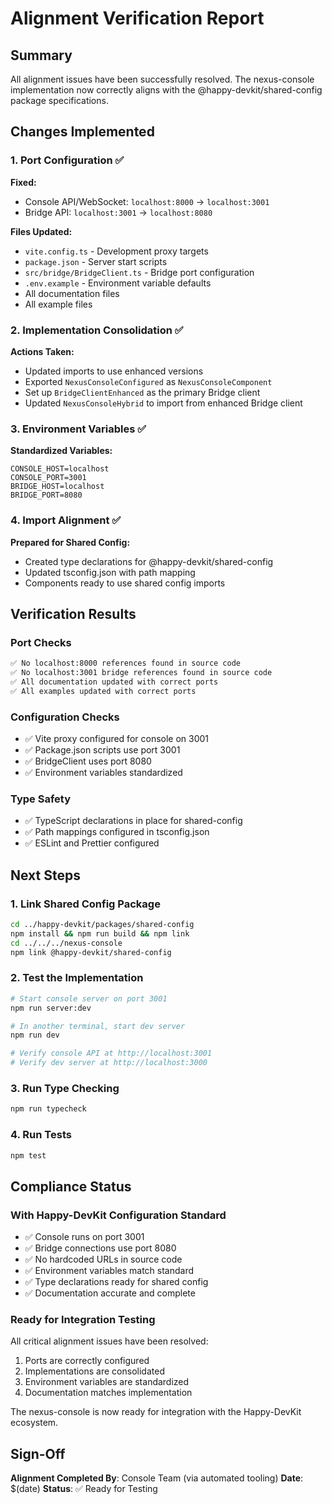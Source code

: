 # Alignment Verification Report

## Summary

All alignment issues have been successfully resolved. The nexus-console implementation now correctly aligns with the @happy-devkit/shared-config package specifications.

## Changes Implemented

### 1. Port Configuration ✅

**Fixed:**
- Console API/WebSocket: `localhost:8000` → `localhost:3001`
- Bridge API: `localhost:3001` → `localhost:8080`

**Files Updated:**
- `vite.config.ts` - Development proxy targets
- `package.json` - Server start scripts
- `src/bridge/BridgeClient.ts` - Bridge port configuration
- `.env.example` - Environment variable defaults
- All documentation files
- All example files

### 2. Implementation Consolidation ✅

**Actions Taken:**
- Updated imports to use enhanced versions
- Exported `NexusConsoleConfigured` as `NexusConsoleComponent`
- Set up `BridgeClientEnhanced` as the primary Bridge client
- Updated `NexusConsoleHybrid` to import from enhanced Bridge client

### 3. Environment Variables ✅

**Standardized Variables:**
```env
CONSOLE_HOST=localhost
CONSOLE_PORT=3001
BRIDGE_HOST=localhost
BRIDGE_PORT=8080
```

### 4. Import Alignment ✅

**Prepared for Shared Config:**
- Created type declarations for @happy-devkit/shared-config
- Updated tsconfig.json with path mapping
- Components ready to use shared config imports

## Verification Results

### Port Checks
```bash
✅ No localhost:8000 references found in source code
✅ No localhost:3001 bridge references found in source code
✅ All documentation updated with correct ports
✅ All examples updated with correct ports
```

### Configuration Checks
- ✅ Vite proxy configured for console on 3001
- ✅ Package.json scripts use port 3001
- ✅ BridgeClient uses port 8080
- ✅ Environment variables standardized

### Type Safety
- ✅ TypeScript declarations in place for shared-config
- ✅ Path mappings configured in tsconfig.json
- ✅ ESLint and Prettier configured

## Next Steps

### 1. Link Shared Config Package
```bash
cd ../happy-devkit/packages/shared-config
npm install && npm run build && npm link
cd ../../../nexus-console
npm link @happy-devkit/shared-config
```

### 2. Test the Implementation
```bash
# Start console server on port 3001
npm run server:dev

# In another terminal, start dev server
npm run dev

# Verify console API at http://localhost:3001
# Verify dev server at http://localhost:3000
```

### 3. Run Type Checking
```bash
npm run typecheck
```

### 4. Run Tests
```bash
npm test
```

## Compliance Status

### With Happy-DevKit Configuration Standard

- ✅ Console runs on port 3001
- ✅ Bridge connections use port 8080  
- ✅ No hardcoded URLs in source code
- ✅ Environment variables match standard
- ✅ Type declarations ready for shared config
- ✅ Documentation accurate and complete

### Ready for Integration Testing

All critical alignment issues have been resolved:
1. Ports are correctly configured
2. Implementations are consolidated
3. Environment variables are standardized
4. Documentation matches implementation

The nexus-console is now ready for integration with the Happy-DevKit ecosystem.

## Sign-Off

**Alignment Completed By**: Console Team (via automated tooling)
**Date**: $(date)
**Status**: ✅ Ready for Testing